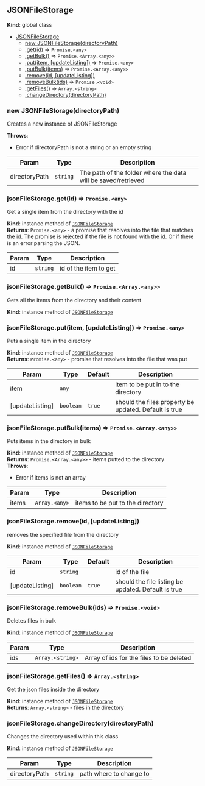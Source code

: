 <a name="JSONFileStorage"></a>

## JSONFileStorage
**Kind**: global class  

* [JSONFileStorage](#JSONFileStorage)
    * [new JSONFileStorage(directoryPath)](#new_JSONFileStorage_new)
    * [.get(id)](#JSONFileStorage+get) ⇒ <code>Promise.&lt;any&gt;</code>
    * [.getBulk()](#JSONFileStorage+getBulk) ⇒ <code>Promise.&lt;Array.&lt;any&gt;&gt;</code>
    * [.put(item, [updateListing])](#JSONFileStorage+put) ⇒ <code>Promise.&lt;any&gt;</code>
    * [.putBulk(items)](#JSONFileStorage+putBulk) ⇒ <code>Promise.&lt;Array.&lt;any&gt;&gt;</code>
    * [.remove(id, [updateListing])](#JSONFileStorage+remove)
    * [.removeBulk(ids)](#JSONFileStorage+removeBulk) ⇒ <code>Promise.&lt;void&gt;</code>
    * [.getFiles()](#JSONFileStorage+getFiles) ⇒ <code>Array.&lt;string&gt;</code>
    * [.changeDirectory(directoryPath)](#JSONFileStorage+changeDirectory)

<a name="new_JSONFileStorage_new"></a>

### new JSONFileStorage(directoryPath)
Creates a new instance of JSONFileStorage

**Throws**:

- Error if directoryPath is not a string or an empty string


| Param | Type | Description |
| --- | --- | --- |
| directoryPath | <code>string</code> | The path of the folder where the data will be saved/retrieved |

<a name="JSONFileStorage+get"></a>

### jsonFileStorage.get(id) ⇒ <code>Promise.&lt;any&gt;</code>
Get a single item from the directory with the id

**Kind**: instance method of [<code>JSONFileStorage</code>](#JSONFileStorage)  
**Returns**: <code>Promise.&lt;any&gt;</code> - a promise that resolves into the file that matches the id.
The promise is rejected if the file is not found with the id. Or if there is an error parsing the JSON.  

| Param | Type | Description |
| --- | --- | --- |
| id | <code>string</code> | id of the item to get |

<a name="JSONFileStorage+getBulk"></a>

### jsonFileStorage.getBulk() ⇒ <code>Promise.&lt;Array.&lt;any&gt;&gt;</code>
Gets all the items from the directory and their content

**Kind**: instance method of [<code>JSONFileStorage</code>](#JSONFileStorage)  
<a name="JSONFileStorage+put"></a>

### jsonFileStorage.put(item, [updateListing]) ⇒ <code>Promise.&lt;any&gt;</code>
Puts a single item in the directory

**Kind**: instance method of [<code>JSONFileStorage</code>](#JSONFileStorage)  
**Returns**: <code>Promise.&lt;any&gt;</code> - promise that resolves into the file that was put  

| Param | Type | Default | Description |
| --- | --- | --- | --- |
| item | <code>any</code> |  | item to be put in to the directory |
| [updateListing] | <code>boolean</code> | <code>true</code> | should the files property be updated. Default is true |

<a name="JSONFileStorage+putBulk"></a>

### jsonFileStorage.putBulk(items) ⇒ <code>Promise.&lt;Array.&lt;any&gt;&gt;</code>
Puts items in the directory in bulk

**Kind**: instance method of [<code>JSONFileStorage</code>](#JSONFileStorage)  
**Returns**: <code>Promise.&lt;Array.&lt;any&gt;&gt;</code> - items putted to the directory  
**Throws**:

- Error if items is not an array


| Param | Type | Description |
| --- | --- | --- |
| items | <code>Array.&lt;any&gt;</code> | items to be put to the directory |

<a name="JSONFileStorage+remove"></a>

### jsonFileStorage.remove(id, [updateListing])
removes the specified file from the directory

**Kind**: instance method of [<code>JSONFileStorage</code>](#JSONFileStorage)  

| Param | Type | Default | Description |
| --- | --- | --- | --- |
| id | <code>string</code> |  | id of the file |
| [updateListing] | <code>boolean</code> | <code>true</code> | should the file listing be updated. Default is true |

<a name="JSONFileStorage+removeBulk"></a>

### jsonFileStorage.removeBulk(ids) ⇒ <code>Promise.&lt;void&gt;</code>
Deletes files in bulk

**Kind**: instance method of [<code>JSONFileStorage</code>](#JSONFileStorage)  

| Param | Type | Description |
| --- | --- | --- |
| ids | <code>Array.&lt;string&gt;</code> | Array of ids for the files to be deleted |

<a name="JSONFileStorage+getFiles"></a>

### jsonFileStorage.getFiles() ⇒ <code>Array.&lt;string&gt;</code>
Get the json files inside the directory

**Kind**: instance method of [<code>JSONFileStorage</code>](#JSONFileStorage)  
**Returns**: <code>Array.&lt;string&gt;</code> - files in the directory  
<a name="JSONFileStorage+changeDirectory"></a>

### jsonFileStorage.changeDirectory(directoryPath)
Changes the directory used within this class

**Kind**: instance method of [<code>JSONFileStorage</code>](#JSONFileStorage)  

| Param | Type | Description |
| --- | --- | --- |
| directoryPath | <code>string</code> | path where to change to |

